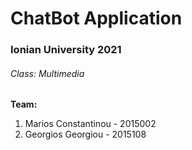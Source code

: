 # ChatBot Application
### Ionian University 2021 

###### Class: Multimedia <br/>

**Team:**
1. Marios Constantinou - 2015002
2. Georgios Georgiou - 2015108

